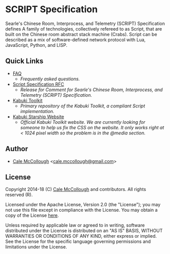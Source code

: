 # SCRIPT Specification

Searle's Chinese Room, Interprocess, and Telemetry (SCRIPT) Specification defines A family of technologies, collectively refereed to as Script, that are built on the Chinese room abstract stack machine (Crabs). Script can be described as a mix of software-defined network protocol with Lua, JavaScript, Python, and LISP.

## Quick Links

* [FAQ](https://github.com/kabuki-starship/script/blob/master/docs/faq.md) 
  - *Frequently asked questions.*
* [Script Specification RFC](https://github.com/kabuki-starship/script/blob/master/script_specification_rfc.md)
  - *Release for Comment for Searle's Chinese Room, Interprocess, and Telemetry (SCRIPT) Specification.*
* [Kabuki Toolkit](https://github.com/kabuki-starship/kabuki-toolkit)
  - *Primary repository of the Kabuki Toolkit, a compliant Script implementation.*
* [Kabuki Starship Website](https://kabuki-starship.github.io/)
  - *Official Kabuki Toolkit website. We are currently looking for someone to help us fix the CSS on the website. It only works right at < 1024 pixel width so the problem is in the @media section.*

## Author

* [Cale McCollough](https://calemccollough.github.io) <[cale.mccollough@gmail.com](mailto:cale.mccollough@gmail.com)>

## License

Copyright 2014-18 (C) [Cale McCollough](mailto:calemccollough@gmail.com) and contributors. All rights reserved (R).

Licensed under the Apache License, Version 2.0 (the "License"); you may not use this file except in compliance with the License. You may obtain a copy of the License [here](http://www.apache.org/licenses/LICENSE-2.0).

Unless required by applicable law or agreed to in writing, software distributed under the License is distributed on an "AS IS" BASIS, WITHOUT WARRANTIES OR CONDITIONS OF ANY KIND, either express or implied. See the License for the specific language governing permissions and limitations under the License.
